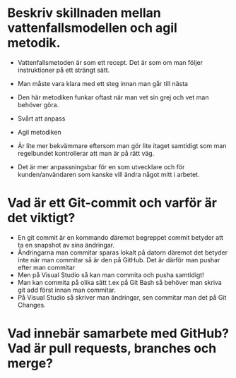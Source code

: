 # Beskriv skillnaden mellan vattenfallsmodellen och agil metodik.
- Vattenfallsmetoden är som ett recept. Det är som om man följer instruktioner på ett strängt sätt.
- Man måste vara klara med ett steg innan man går till nästa
- Den här metodiken funkar oftast när man vet sin grej och vet man behöver göra.
- Svårt att anpass

- Agil metodiken
- Är lite mer bekvämmare eftersom man gör lite itaget samtidigt som man regelbundet kontrollerar att man är på rätt väg.
- Det är mer anpassningsbar för en som utvecklare och för kunden/användaren som kanske vill ändra något mitt i arbetet.

# Vad är ett Git-commit och varför är det viktigt?
- En git commit är en kommando däremot begreppet commit betyder att ta en snapshot av sina ändringar.
- Ändringarna man commitar sparas lokalt på datorn däremot det betyder inte när man commitar så är den på GitHub. Det är därför man pushar efter man commitar
- Men på Visual Studio så kan man commita och pusha samtidigt! 
- Man kan commita på olika sätt t.ex på Git Bash så behöver man skriva git add först innan man commitar.
- På Visual Studio så skriver man ändringar, sen commitar man det på Git Changes.

# Vad innebär samarbete med GitHub? Vad är pull requests, branches och merge?






